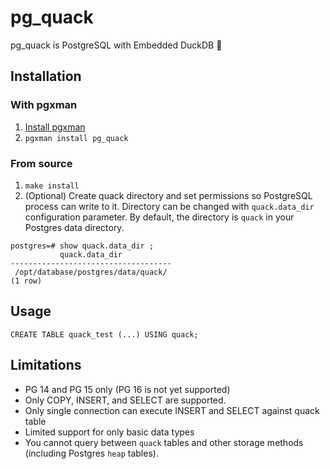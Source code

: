 # pg_quack

pg_quack is PostgreSQL with Embedded DuckDB :duck:

## Installation

### With pgxman

1. [Install pgxman](https://pgxman.com/)
1. `pgxman install pg_quack`

### From source

1. `make install`
1. (Optional) Create quack directory and set permissions so PostgreSQL process can write to it.
   Directory can be changed with `quack.data_dir` configuration parameter. By default, the
   directory is `quack` in your Postgres data directory.

```
postgres=# show quack.data_dir ;
           quack.data_dir
------------------------------------
 /opt/database/postgres/data/quack/
(1 row)
```

## Usage

```
CREATE TABLE quack_test (...) USING quack;
```

## Limitations

* PG 14 and PG 15 only (PG 16 is not yet supported)
* Only COPY, INSERT, and SELECT are supported.
* Only single connection can execute INSERT and SELECT against quack table
* Limited support for only basic data types
* You cannot query between `quack` tables and other storage methods (including Postgres `heap` tables).
